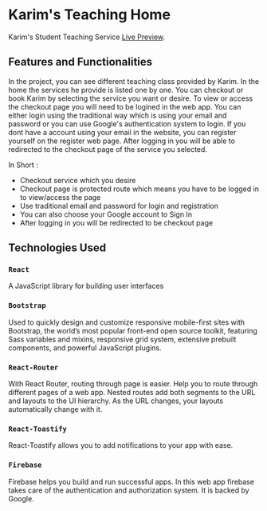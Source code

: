 # Karim's Teaching Home

Karim's Student Teaching Service [Live Preview](https://teaching-tutor-3cdb0.web.app/).

## Features and Functionalities

In the project, you can see different teaching class provided by Karim. In the home the services he provide is listed one by one. You can checkout or book Karim by selecting the service you want or desire. To view or access the checkout page you will need to be logined in the web app. You can either login using the traditional way which is using your email and password or you can use Google's authentication system to login. If you dont have a account using your email in the website, you can register yourself on the register web page. After logging in you will be able to redirected to the checkout page of the service you selected.


In Short :
 * Checkout service which you desire
 * Checkout page is protected route which means you have to be logged in to view/access the page
 * Use traditional email and password for login and registration
 * You can also choose your Google account to Sign In
 * After logging in you will be redirected to be checkout page
 

## Technologies Used

### `React`

A JavaScript library for building user interfaces

### `Bootstrap`

Used to quickly design and customize responsive mobile-first sites with Bootstrap, the world’s most popular front-end open source toolkit, featuring Sass variables and mixins, responsive grid system, extensive prebuilt components, and powerful JavaScript plugins.

### `React-Router`

With React Router, routing through page is easier. Help you to route through different pages of a web app. Nested routes add both segments to the URL and layouts to the UI hierarchy. As the URL changes, your layouts automatically change with it.

### `React-Toastify`

React-Toastify allows you to add notifications to your app with ease.

### `Firebase`

Firebase helps you build and run successful apps. In this web app firebase takes care of the authentication and authorization system. It is backed by Google.